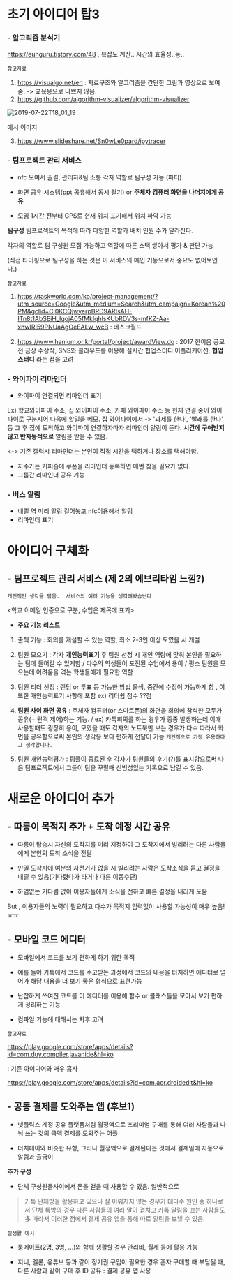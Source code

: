# 초기 아이디어 탑3
### - 알고리즘 분석기

 https://eunguru.tistory.com/48 , 복잡도 계산.. 시간의 효율성..등..


`참고자료`


1) https://visualgo.net/en  : 자료구조와 알고리즘을 간단한 그림과 영상으로 보여줌. -> 교육용으로 나쁘지 않음.
2) https://github.com/algorithm-visualizer/algorithm-visualizer

![2019-07-22T18_01_19](https://user-images.githubusercontent.com/31847834/61766437-cf7df800-ae1b-11e9-9901-b405475e20c0.png)


예시 이미지


3) https://www.slideshare.net/Sn0wLe0pard/ipytracer

### - 팀프로젝트 관리 서비스
 - nfc 모여서 출결, 관리자&팀 소통
각자 역할로 팀구성 가능 (파티)
 - 화면 공유 시스템(ppt 공유해서 동시 필기) or **주체자 컴퓨터 화면을 나머지에게 공유**

 - 모임 1시간 전부터 GPS로 현재 위치 표기해서 위치 파악 가능

**팀구성** 팀프로젝트의 목적에 따라 다양한 역할과 배치 인원 수가 달라진다. 

각자의 역할로 팀 구성원 모집 가능하고 역할에 따른 스택 쌓아서 평가 & 판단 가능

(직접 타이핑으로 팀구성을 하는 것은 이 서비스의 메인 기능으로서 중요도 없어보인다.)

`참고자료`

1) https://taskworld.com/ko/project-management/?utm_source=Google&utm_medium=Search&utm_campaign=Korean%20PM&gclid=Cj0KCQjwyerpBRD9ARIsAH-ITn8t1AbSEiH_IqojA05fMkIqhlsKUbRDV3s-mfKZ-Aa-xnwIRI59PNUaAgOeEALw_wcB : 테스크월드

2) https://www.hanium.or.kr/portal/project/awardView.do 
: 2017 한이음 공모전 금상 수상작, SNS와 클라우드를 이용해 실시간 협업스터디 어플리케이션, **협업스터디** 라는 점을 고려

### - 와이파이 리마인더

- 와이파이 연결되면 리마인더 표기

Ex) 학교와이파이 주소, 집 와이파이 주소, 카페 와이파이 주소 등 현재 연결 중이 와이파이로 구분지어 다음에 할일을 메모.
집 와이파이에서 -> '과제를 한다', '빨래를 한다' 등 그 후 집에 도착하고 와이파이 연결하자마자 리마인더 알림이 뜬다. **시간에 구애받지않고 반자동적으로** 알림을 받을 수 있음.

<-> 기존 갤럭시 리마인더는 본인이 직접 시간을 택하거나 장소를 택해야함.

- 자주가는 커피숍에 쿠폰을 리마인더 등록하면 매번 찾을 필요가 없다.
- 그룹간 리마인더 공유 기능


### - 버스 알림

- 내릴 역 미리 알림 걸어놓고 nfc이용해서 알림
- 리마인더 표기


# 아이디어 구체화
## - 팀프로젝트 관리 서비스 (제 2의 에브리타임 느낌?)
`개인적인 생각을 담음.  서비스의 여러 기능을 생각해봤습닌다`

<학교 이메일 인증으로 구분, 수업은 제목에 표기>

- **주요 기능 리스트**

1. 출첵 기능 : 회의를 개설할 수 있는 역할, 최소 2-3인 이상 모였을 시 개설

2. 팀원 모으기 : 각자 **개인능력표기** 후 팀원 선정 시 개인 역량에 맞춰 본인을 필요하는 팀에 들어갈 수 있게함 
/ 다수의 학생들이 포진된 수업에서 용이 / 평소 팀원을 모으는데 어려움을 겪는 학생들에게 필요한 역할

3. 팀원 리더 선정 : 랜덤 or 투표 등 가능한 방법 물색, 중간에 수정이 가능하게 함 , 이 또한 개인능력표기 사항에 포함 ex) 리더쉽 점수 ??점

4. **팀원 사이 화면 공유** : 주체자 컴퓨터(or 스마트폰)의 화면을 회의에 참석한 모두가 공유(+ 원격 제어)하는 기능. / ex) 카톡회의를 하는 경우가 종종 발생하는데 이때 사용할때도 굉장히 용이, 모였을 때도 각자의 노트북만 보는 경우가 다수 따라서 화면을 공유함으로써 본인의 생각응 보다 편하게 전달이 가능 
`개인적으로 가장 유용하다고 생각합니다.`

5. 팀원 개인능력평가 : 팀플이 종료된 후 각자가 팀원들의 후기(?)를 표시함으로써 다음 팀프로젝트에서 그들이 팀을 꾸릴때 신빙성있는 기록으로 남길 수 있음. 

# 새로운 아이디어 추가

## - 따릉이 목적지 추가 + 도착 예정 시간 공유

- 따릉이 탑승시 자신의 도착지를 미리 지정하여 그 도착지에서 빌리려는 다른 사람들에게
본인의 도착 소식을 전달

- 만일 도착지에 여분의 자전거가 없을 시 빌리려는 사람은 도착소식을 듣고 결정을 내릴 수 있음(기다렸다가 타거나 다른 이동수단)

- 하염없는 기다림 없이 이용자들에게 소식을 전하고 빠른 결정을 내리게 도움

But , 이용자들의 노력이 필요하고 다수가 목적지 입력없이 사용할 가능성이 매우 높음!ㅠㅠ


## - 모바일 코드 에디터

- 모바일에서 코드를 보기 편하게 하기 위한 목적 

- 예를 들어 카톡에서 코드를 주고받는 과정에서 코드의 내용을 터치하면 에디터로 넘어가
해당 내용을 더 보기 좋은 형식으로 표현가능

- 난잡하게 쓰여진 코드를 이 에디터를 이용해 함수 or 클래스들을 모아서 보기 편하게 정리하는 기능

- 컴파일 기능에 대해서는 차후 고려

`참고자료`

https://play.google.com/store/apps/details?id=com.duy.compiler.javanide&hl=ko

: 기존 아이디어와 매우 흡사 

https://play.google.com/store/apps/details?id=com.aor.droidedit&hl=ko

## - **공동 결제를 도와주는 앱** (후보1)

- 넷플릭스 계정 공유 플랫폼처럼 월정액으로 프리미엄 구매를 통해 여러 사람들과 나눠 쓰는 것의 금액 결제를 도와주는 어플

- 더치페이와 비슷한 유형, 그러나 월정액으로 결제된다는 것에서 결제일에 자동으로 알림과 출금이 

**추가 구성**

- 단체 구성원들사이에서 돈을 걷을 때 사용할 수 있음. 일반적으로 

> 카톡 단체방을 활용하고 있으나 잘 이뤄지지 않는 경우가 대다수
> 원인 중 하나로서 단체 톡방의 경우 다른 사람들의 여러 말이 겹치고 카톡 알림을 끄는 사람들도 多
> 따라서 이러한 점에서 결제 공유 앱을 통해 따로 알림을 보낼 수 있음.

`실생활 예시`

- 룸메이트(2명, 3명, ...)와 함께 생활할 경우 관리비, 월세 등에 활용 가능

- 지니, 멜론, 유튜브 등과 같이 정기권 구입이 필요한 경우 혼자 구매할 때 부담될 때,
다른 사람과 같이 구매 후 ID 공유 : 결제 공유 앱 사용
